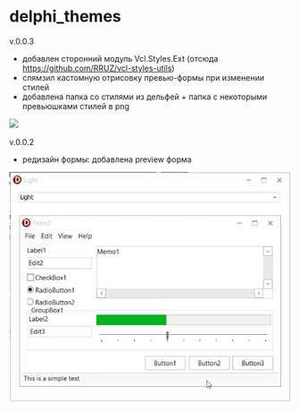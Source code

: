 # delphi_themes

v.0.0.3
- добавлен сторонний модуль Vcl.Styles.Ext (отсюда https://github.com/RRUZ/vcl-styles-utils)
- слямзил кастомную отрисовку превью-формы при изменении стилей
- добавлена папка со стилями из дельфей + папка с некоторыми превьюшками стилей в png

![](pict/style_02.gif)

v.0.0.2
- редизайн формы: добавлена preview форма

![](pict/style_01.gif)
